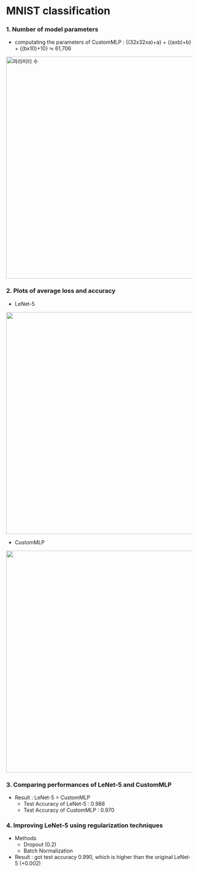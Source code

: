 # MNIST classification
### 1. Number of model parameters 
- computating the parameters of CustomMLP : {(32x32xa)+a} + {(axb)+b} + {(bx10)+10} ≒ 61,706 
<img width="600" alt="파라미터 수" src="https://github.com/jiwwnn/mnist_classification/assets/134251617/6a06f596-8040-470d-b0ed-5dd2d07d974b">

### 2. Plots of average loss and accuracy
- LeNet-5
<img src="https://github.com/jiwwnn/mnist_classification/assets/134251617/64fc400a-51b7-483f-bb13-29fbf2f3054f.png"  width="600">

- CustomMLP
<img src="https://github.com/jiwwnn/mnist_classification/assets/134251617/9a3696ff-30e2-408b-944c-410c0abd99b0.png"  width="600">

### 3. Comparing performances of LeNet-5 and CustomMLP
- Result : LeNet-5 > CustomMLP 
  - Test Accuracy of LeNet-5 : 0.988 
  - Test Accuracy of CustomMLP : 0.970

### 4. Improving LeNet-5 using regularization techniques
- Methods 
  - Dropout (0.2)
  - Batch Normalization
- Result : got test accuracy 0.990, which is higher than the original LeNet-5 (+0.002)
